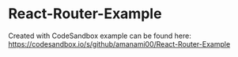 # React-Router-Example
Created with CodeSandbox
example can be found here: https://codesandbox.io/s/github/amanami00/React-Router-Example
